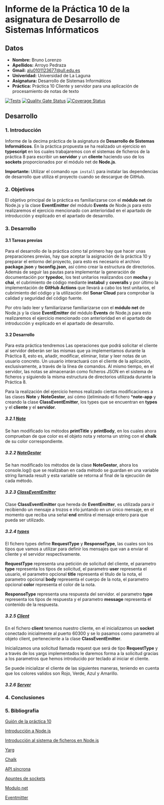 # Informe de la Práctica 10 de la asignatura de Desarrollo de Sistemas Infórmaticos
## Datos
  * **Nombre:** Bruno Lorenzo
  * **Apellidos:** Arroyo Pedraza
  * **Gmail:** alu0101123677@ull.edu.es
  * **Univeridad:** Universidad de La Laguna
  * **Asignatura:** Desarrollo de Sistemas Informáticos
  * **Práctica:** Práctica 10 Cliente y servidor para una aplicación de procesamiento de notas de texto

[![Tests](https://github.com/ULL-ESIT-INF-DSI-2021/ull-esit-inf-dsi-20-21-prct10-async-sockets-alu0101123677/actions/workflows/tests.yml/badge.svg)](https://github.com/ULL-ESIT-INF-DSI-2021/ull-esit-inf-dsi-20-21-prct10-async-sockets-alu0101123677/actions/workflows/tests.yml) [![Quality Gate Status](https://sonarcloud.io/api/project_badges/measure?project=ULL-ESIT-INF-DSI-2021_ull-esit-inf-dsi-20-21-prct10-async-sockets-alu0101123677&metric=alert_status)](https://sonarcloud.io/dashboard?id=ULL-ESIT-INF-DSI-2021_ull-esit-inf-dsi-20-21-prct10-async-sockets-alu0101123677) [![Coverage Status](https://coveralls.io/repos/github/ULL-ESIT-INF-DSI-2021/ull-esit-inf-dsi-20-21-prct10-async-sockets-alu0101123677/badge.svg?branch=main)](https://coveralls.io/github/ULL-ESIT-INF-DSI-2021/ull-esit-inf-dsi-20-21-prct10-async-sockets-alu0101123677?branch=main)

## Desarrollo

### 1. Introducción

Informe de la decima práctica de la asignatura de **Desarrollo de Sistemas Informáticos**. En la práctica propuesta se ha realizado un ejercicio en **typescript** en los cuales trabajaremos con el sistemas de ficheros de la práctica 8 para escribir un **servidor** y un **cliente** haciendo uso de los **sockets** proporcionados por el módulo net de **Node.js**.

**Importante:** Utilizar el comando `npm install` para instalar las dependencias de desarrollo que utiliza el proyecto cuando se descargue de GitHub.

### 2. Objetivos

El objetivo principal de la práctica es familiarizarse con el **módulo net** de Node.js y la clase **EventEmitter** del módulo **Events** de Node.js para esto realizaremos el ejercicio mencionado con anterioridad en el apartado de introducción y explicado en el apartado de desarrollo. 

### 3. Desarrollo

#### 3.1 Tareas previas

Para el desarrollo de la práctica cómo tal primero hay que hacer unas preparaciones previas, hay que aceptar la asignación de la práctica 10 y preparar el entorno del proyecto, para esto es necesario el archivo **package.json** y **tsconfig.json**, así cómo crear la estructura de directorios. Además de seguir las pautas para implementar la generación de documentación por **typedoc**, los test unitarios realizandos con **mocha** y **chai**, el cubrimiento de código mediante **instabul** y **coveralls** y por último la implementación de **GitHub Actions** que llevará a cabo los test unitarios, el cubrimiento del código y la utilización del **Sonar Cloud** para comprobar la calidad y seguridad del código fuente.

Por otro lado leer y familiarizarse familiarizarse con el **módulo net** de Node.js y la clase **EventEmitter** del módulo **Events** de Node.js para esto realizaremos el ejercicio mencionado con anterioridad en el apartado de introducción y explicado en el apartado de desarrollo. 

#### 3.2 Desarrollo

Para esta práctica tendremos Las operaciones que podrá solicitar el cliente al servidor deberán ser las mismas que ya implementamos durante la Práctica 8, esto es, añadir, modificar, eliminar, listar y leer notas de un usuario concreto. Un usuario interactuará con el cliente de la aplicación, exclusivamente, a través de la línea de comandos. Al mismo tiempo, en el servidor, las notas se almacenarán como ficheros JSON en el sistema de ficheros y siguiendo la misma estructura de directorios utilizada durante la Práctica 8.

Para la realización del ejercicio hemos realizado ciertas modificaciones a las clases **Note** y **NoteGestor**, así cómo ((eliminado el fichero ***note-app** y creando la clase **ClassEventEmitter**, los types que se encuentran en **types** y el **cliente** y el **servidor**.

##### 3.2.1 [Note](./src/Note.ts)

Se han modificado los métodos **printTitle** y **printBody**, en los cuales ahora comprueban de que color es el objeto nota y retorna un string con el **chalk** de su color correspondiente.

##### 3.2.2 [NoteGestor](./src/NoteGestor.ts)

Se han modificado los métodos de la clase **NoteGestor**, ahora los console.log() que se realizaban en cada método se guardan en una variable string llamada result y esta variable se retorna al final de la ejecución de cada método.

##### 3.2.3 [ClassEventEmitter](./src/ClassEventEmitter.ts)

Clase **ClassEventEmitter** que hereda de **EventEmitter**, es utilizada para ir recibiendo un mensaje a trozos e irlo juntando en un único mensaje, en el momento que reciba una señal **end** emitira el mensaje entero para que pueda ser utilizado.

##### 3.2.4 [types](./src/types.ts)

El fichero types define **RequestType** y **ResponseType**, las cuales son los tipos que vamos a utilizar para definir los mensajes que van a enviar el cliente y el servidor respectivamente.

**RequestType** representa una petición de solicitud del cliente, el parametro **type** representa los tipos de solicitud, el parametro **user** representa el usuario, el parametro opcional **title** representa el titulo de la nota, el parametro opcional **body** representa el cuerpo de la nota, el parametro opcional **color** representa el color de la nota.

**ResponseType** representa una respuesta del servidor. el parametro **type** representa los tipos de respuesta y el parametro **message** representa el contenido de la respuesta.

##### 3.2.5 [Client](./src/client.ts)

En el fichero **client** tenemos nuestro cliente, en el inicializamos un **socket** conectado inicialmente al puerto 60300 y se lo pasamos como parametro al objeto client, perteneciente a la clase **ClassEventEmitter**. 

Inicializamos una solicitud llamada request que será de tipo **RequestType** y a través de los yargs implementados le daremos forma a la solicitud gracias a los parametros que hemos introducido por teclado al iniciar el cliente. 

Se puede inicializar el cliente de las siguientes maneras, teniendo en cuenta que los colores validos son Rojo, Verde, Azul y Amarillo.

##### 3.2.6 [Server](./src/server.ts)


### 4. Conclusiones



### 5. Bibliografía

[Guión de la práctica 10](https://ull-esit-inf-dsi-2021.github.io/prct10-async-sockets/)

[Introducción a Node.js](https://ull-esit-inf-dsi-2021.github.io/nodejs-theory/nodejs-intro.html)

[Introducción al sistema de ficheros en Node.js](https://ull-esit-inf-dsi-2021.github.io/nodejs-theory/nodejs-filesystem.html)

[Yarg](https://www.npmjs.com/package/yargs)

[Chalk](https://www.npmjs.com/package/chalk)

[API síncrona](https://nodejs.org/dist/latest-v15.x/docs/api/fs.html#fs_synchronous_api) 

[Apuntes de sockets](https://ull-esit-inf-dsi-2021.github.io/nodejs-theory/nodejs-sockets.html)

[Modulo net](https://nodejs.org/dist/latest-v16.x/docs/api/net.html)

[Eventmitter](https://nodejs.org/dist/latest-v16.x/docs/api/events.html#events_class_eventemitter)


